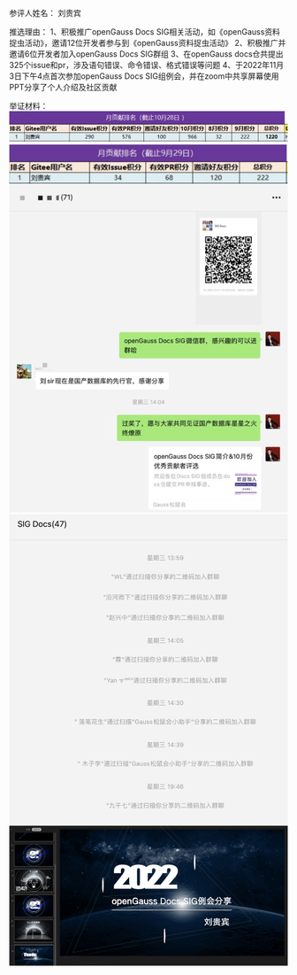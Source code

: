 参评人姓名：
刘贵宾

推选理由：
1、积极推广openGauss Docs SIG相关活动，如《openGauss资料捉虫活动》，邀请12位开发者参与到《openGauss资料捉虫活动》
2、积极推广并邀请6位开发者加入openGauss Docs SIG群组
3、在openGauss docs仓共提出325个issue和pr，涉及语句错误、命令错误、格式错误等问题
4、于2022年11月3日下午4点首次参加openGauss Docs SIG组例会，并在zoom中共享屏幕使用PPT分享了个人介绍及社区贡献


举证材料：
![提交issue和pr及邀请开发者参加活动](figures/刘贵宾1.png)
![提交issue和pr及邀请开发者参加活动](figures/刘贵宾2.png)
![积极推广并邀请6位开发者加入openGauss Docs SIG群组](figures/刘贵宾3.png)
![积极推广并邀请6位开发者加入openGauss Docs SIG群组](figures/刘贵宾4.png)
![参加例会并分享](figures/刘贵宾5.png)
